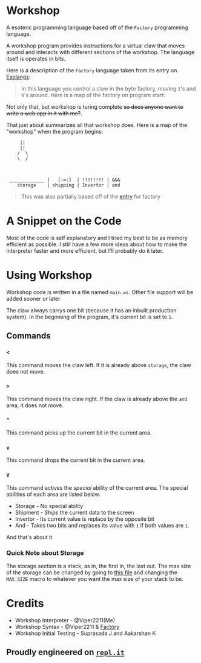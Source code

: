 # Workshop
A esoteric programming language based off of the `Factory` programming language.

A workshop program provides instructions for a virtual claw that moves around and interacts with different sections of the workshop. The language itself is operates in bits. 

Here is a description of the `Factory` language taken from its entry on [Esolangs](esolangs.org):
> In this language you control a claw in the byte factory, moving `1`'s and `0`'s around. Here is a map of the factory on program start:

Not only that, but workshop is turing complete ~~so does anyone want to write a web app in it with me?~~.

That just about summarizes all that workshop does. Here is a map of the "workshop" when the program begins:
```
     ||
     ||
    /  \
    \  /



 _____________ |   [:=:]  | !!!!!!!! | &&& 
    storage    | shipping | Invertor | and
```
> This was also partially based off of the [entry](https://esolangs.org/wiki/Factory) for factory

# A Snippet on the Code
Most of the code is self explanatory and I tried my best to be as memory efficient as possible. I still have a few more ideas about how to make the interpreter faster and more efficient, but I'll probably do it later.

# Using Workshop
Workshop code is written in a file named `main.ws`. Other file support will be added sooner or later

The claw always carrys one bit (because it has an inbuilt production system). In the beginning of the program, it's current bit is set to `1`.

## Commands
### `<`
This command moves the claw left. If it is already above `storage`, the claw does not move.
### `>` 
This command moves the claw right. If the claw is already above the `and` area, it does not move.
### `^`
This command picks up the current bit in the current area.
### `v` 
This command drops the current bit in the current area.
### `V`
This command actives the _special_ ability of the current area. The special abilities of each area are listed below.
- Storage - No special ability
- Shipment - _Ships_ the current data to the screen
- Invertor - Its current value is replace by the opposite bit
- And - Takes two bits and replaces its value with `1` if both values are `1`.

And that's about it

### Quick Note about Storage
The storage section is a stack, as in, the first in, the last out. The max size of the storage can be changed by going to [this file](https://repl.it/@Viper2211/Workshop#src/common.h) and changing the `MAX_SIZE` macro to whatever you want the max size of your stack to be.

# Credits
- Workshop Interpreter - @Viper2211(Me)
- Workshop Syntax - @Viper2211 & [Factory](https://esolangs.org/wiki/Factory)
- Workshop Initial Testing - Suprasada J and Aakarshan K
## Proudly engineered on [`repl.it`](https://repl.it/@Viper2211)
